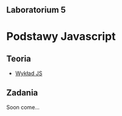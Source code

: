 ## Laboratorium 5

# Podstawy Javascript

## Teoria

* [Wykład JS](https://users.pja.edu.pl/~ppisarski/prez/js/1.html)

## Zadania

Soon come...

